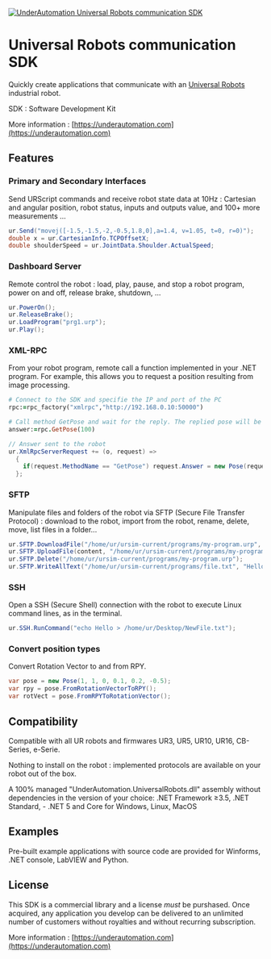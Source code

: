 [![UnderAutomation Universal Robots communication SDK](https://user-images.githubusercontent.com/47540360/136141853-1ec87530-d88e-467f-adb4-ec3c46d26010.png)](https://underautomation.com)

# Universal Robots communication SDK

Quickly create applications that communicate with an [Universal Robots](https://www.universal-robots.com) industrial robot.

SDK : Software Development Kit

More information : [https://underautomation.com](https://underautomation.com)

## Features

### Primary and Secondary Interfaces
Send URScript commands and receive robot state data at 10Hz : Cartesian and angular position, robot status, inputs and outputs value, and 100+ more measurements ...
``` c#
ur.Send("movej([-1.5,-1.5,-2,-0.5,1.8,0],a=1.4, v=1.05, t=0, r=0)");
double x = ur.CartesianInfo.TCPOffsetX;
double shoulderSpeed = ur.JointData.Shoulder.ActualSpeed;
```

### Dashboard Server
Remote control the robot : load, play, pause, and stop a robot program, power on and off, release brake, shutdown, ...
``` c#
ur.PowerOn();
ur.ReleaseBrake();
ur.LoadProgram("prg1.urp");
ur.Play();
```

### XML-RPC
From your robot program, remote call a function implemented in your .NET program. For example, this allows you to request a position resulting from image processing.
``` ruby
# Connect to the SDK and specifie the IP and port of the PC
rpc:=rpc_factory("xmlrpc","http://192.168.0.10:50000")

# Call method GetPose and wait for the reply. The replied pose will be assigned in variable "answer"
answer:=rpc.GetPose(100)
```

``` c#
// Answer sent to the robot
ur.XmlRpcServerRequest += (o, request) =>
  {
    if(request.MethodName == "GetPose") request.Answer = new Pose(request.Arguments[0], 200, 100, 0, 0, 0);
  };
```

### SFTP
Manipulate files and folders of the robot via SFTP (Secure File Transfer Protocol) : download to the robot, import from the robot, rename, delete, move, list files in a folder...
``` c#
ur.SFTP.DownloadFile("/home/ur/ursim-current/programs/my-program.urp", content);
ur.SFTP.UploadFile(content, "/home/ur/ursim-current/programs/my-program.urp");
ur.SFTP.Delete("/home/ur/ursim-current/programs/my-program.urp");
ur.SFTP.WriteAllText("/home/ur/ursim-current/programs/file.txt", "Hello !");
```

### SSH
Open a SSH (Secure Shell) connection with the robot to execute Linux command lines, as in the terminal.
``` c#
ur.SSH.RunCommand("echo Hello > /home/ur/Desktop/NewFile.txt");
```

### Convert position types
Convert Rotation Vector to and from RPY.
``` c#
var pose = new Pose(1, 1, 0, 0.1, 0.2, -0.5);
var rpy = pose.FromRotationVectorToRPY();
var rotVect = pose.FromRPYToRotationVector();
```

## Compatibility
Compatible with all UR robots and firmwares UR3, UR5, UR10, UR16, CB-Series, e-Serie. 

Nothing to install on the robot : implemented protocols are available on your robot out of the box.

A 100% managed "UnderAutomation.UniversalRobots.dll" assembly without dependencies in the version of your choice: .NET Framework ≥3.5, .NET Standard, - .NET 5 and Core for Windows, Linux, MacOS

## Examples
Pre-built example applications with source code are provided for Winforms, .NET console, LabVIEW and Python.

## License
This SDK is a commercial library and a license *must* be purshased. Once acquired, any application you develop can be delivered to an unlimited number of customers without royalties and without recurring subscription.

More information : [https://underautomation.com](https://underautomation.com)

